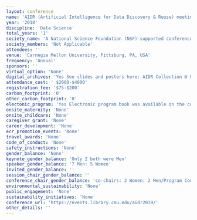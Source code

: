 ```yaml
---
layout: conference 
name: 'AIDR (Artificial Intelligence for Data Discovery & Reuse) meeting'
year: '2018'
discipline: 'Data Science'
total_years: '1'
society_name: 'A National Science Foundation (NSF)-supported conference @ Carnegie Mellon University, in-cooperation with ACM'
society_members: 'Not Applicable'
attendees: ''
venue: 'Carnegie Mellon University, Pittsburg, PA, USA'
frequency: 'Annual'
sponsors: ''
virtual_option: 'None'
digital_archives: 'Yes See slides and posters here: AIDR Collection @ F1000Research and ICPS Digital Library(https://dl.acm.org/doi/proceedings/10.1145/3359115?preflayout=flat)'
attendance_cost: ' $2000-$4000'
registration_fee: '$75-$200'
carbon_footprint: '0'
other_carbon_footprint: '0'
electonic_program: 'Yes Electronic program book was available on the conference website.'
onsite_maternity: 'None'
onsite_childcare: 'None'
caregiver_grant: 'None'
career_development: 'None'
ecr_promotion_events: 'None'
travel_awards: 'None'
code_of_conduct: 'None'
safety_instructions: 'None'
gender_balance: 'None'
keynote_gender_balance: 'Only 2 both were Men'
speaker_gender_balance: '7 Men: 5 Women'
invited_gender_balance: ''
session_chair_gender_balance: ''
conference_chair_gender_balance: 'co-chairs: 2 Women: 2 Men/Program Committee: 3 Men: 1 Women/General chair: 1 woman/Organizing Committee: 4 Women'
environmental_sustainability: 'None'
public_engagement: 'None'
sustainability_initiatives: 'None'
conference_url: 'https://events.library.cmu.edu/aidr2019/'
other_details: ''
---
```

